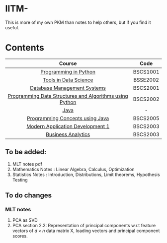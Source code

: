 # IITM-
This is more of my own PKM than notes to help others, but if you find it useful.

# Contents
| Course | Code |  
|:------:|:----:|
| [Programming in Python](./Python_IITM/python_notes.md)  | BSCS1001 |
| [Tools in Data Science](./TDS/TDS_notes.md) | BSSE2002 |
| [Database Management Systems](./DBMS/DBMS.md) | BSCS2001 |
| [Programming Data Structures and Algorithms using Python](./PDSA/main.md) | BSCS2002 |
| [Java](./java-stuff/main.md) | - |
| [Programming Concepts using Java](./java-stuff/java-files-IITM/main.md) | BSCS2005 |
| [Modern Application Development 1](./MAD_1/main.md) | BSCS2003 |
| [Business Analytics](./BA/main.md) | BSCS2003 |

## To be added:

1. MLT notes pdf
3. Mathematics Notes : Linear Algebra, Calculus, Optimization
4. Statistics Notes : Introduction, Distributions, Limit theorems, Hypothesis Testing

## To do changes
### MLT notes

1. PCA as SVD
2. PCA section 2.2: Representation of principal components w.r.t feature vectors of $d \times n$ data matrix X, loading vectors and principal component scores.



